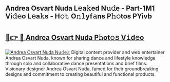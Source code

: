 ## Andrea Osvart Nuda L𝚎a𝚔ed N𝚞𝚍e - Part-1M1 Vi𝚍𝚎o L𝚎a𝚔s - H𝚘𝚝 O𝚗𝚕yf𝚊ns P𝚑𝚘tos PYivb

# <h2><a href="http://kfahbn.oniu.top/?m=Andrea+Osvart+Nuda">🔗👉 🔴 Andrea Osvart Nuda P𝚑ot𝚘𝚜 V𝚒d𝚎o</a></h2>

[![Andrea Osvart Nuda Nu𝚍e𝚜](https://i.imgur.com/0qMVB7G.gif)](http://kfahbn.oniu.top/?m=Andrea+Osvart+Nuda)
Digital content provider and web entertainer Andrea Osvart Nuda, known for sharing dance and lifestyle knowledge through solo and collaborative dance presentations and brief films. Visionary designer Andrea Osvart Nuda, famed for their groundbreaking designs and commitment to creating beautiful and functional products.  

